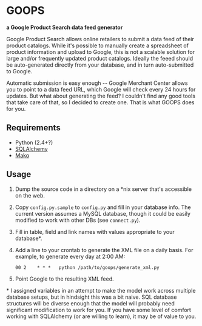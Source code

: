 # GOOPS
**a Google Product Search data feed generator**

Google Product Search allows online retailers to submit a data feed of their
product catalogs. While it's possible to manually create a spreadsheet of
product information and upload to Google, this is not a scalable solution for
large and/or frequently updated product catalogs. Ideally the feeed should be
auto-generated directly from your database, and in turn auto-submitted to
Google.

Automatic submission is easy enough -- Google Merchant Center allows you to
point to a data feed URL, which Google will check every 24 hours for updates.
But what about generating the feed? I couldn't find any good tools that take
care of that, so I decided to create one. That is what GOOPS does for you.


## Requirements

- Python (2.4+?)
- [SQLAlchemy](http://www.sqlalchemy.org/)
- [Mako](http://www.makotemplates.org/)


## Usage

1. Dump the source code in a directory on a \*nix server that's accessible on
   the web.
1. Copy `config.py.sample` to `config.py` and fill in your database info.  The
   current version assumes a MySQL database, though it could be easily modified
to work with other DBs (see `connect.py`).
1. Fill in table, field and link names with values appropriate to your
   database\*.
1. Add a line to your crontab to generate the XML file on a daily basis.  For
   example, to generate every day at 2:00 AM:

    `00 2    * * *   python /path/to/goops/generate_xml.py`

1. Point Google to the resulting XML feed.


\* I assigned variables in an attempt to make the model work across multiple
database setups, but in hindsight this was a bit naive. SQL database structures
will be diverse enough that the model will probably need significant
modification to work for you. If you have some level of comfort working with
SQLAlchemy (or are willing to learn), it may be of value to you.
   

